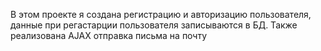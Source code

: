 В этом проекте я создана регистрацию и авторизацию пользователя, данные при регастарции пользователя записываются в БД. 
Также реализована AJAX отправка письма на почту 

